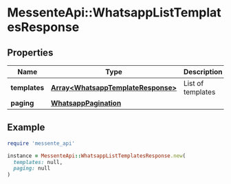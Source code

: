 # MessenteApi::WhatsappListTemplatesResponse

## Properties

| Name | Type | Description | Notes |
| ---- | ---- | ----------- | ----- |
| **templates** | [**Array&lt;WhatsappTemplateResponse&gt;**](WhatsappTemplateResponse.md) | List of templates |  |
| **paging** | [**WhatsappPagination**](WhatsappPagination.md) |  |  |

## Example

```ruby
require 'messente_api'

instance = MessenteApi::WhatsappListTemplatesResponse.new(
  templates: null,
  paging: null
)
```


